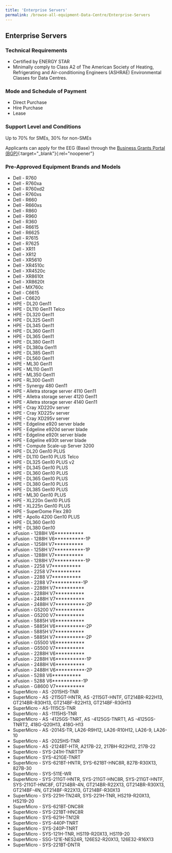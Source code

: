 ```yaml
---
title: 'Enterprise Servers'
permalink: /browse-all-equipment-Data-Centre/Enterprise-Servers
---
```


## Enterprise Servers

### Technical Requirements

- Certified by ENERGY STAR 
- Minimally comply to Class A2 of The American Society of Heating, Refrigerating and Air-conditioning Engineers (ASHRAE) Environmental Classes for Data Centres.

### Mode and Schedule of Payment 

- Direct Purchase
- Hire Purchase
- Lease

### Support Level and Conditions

Up to 70% for SMEs, 30% for non-SMEs

Applicants can apply for the EEG (Base) through the [Business Grants Portal (BGP)](http://www.businessgrants.gov.sg/){:target="_blank"}{:rel="noopener"}

### Pre-Approved Equipment Brands and Models

- Dell - R760
- Dell - R760xa
- Dell - R760xd2
- Dell - R760xs
- Dell - R660
- Dell - R660xs
- Dell - R860
- Dell - R960
- Dell - R360
- Dell - R6615
- Dell - R6625
- Dell - R7615
- Dell - R7625
- Dell - XR11
- Dell - XR12
- Dell - XR5610
- Dell - XR4510c
- Dell - XR4520c
- Dell - XR8610t
- Dell - XR8620t
- Dell - MX760c
- Dell - C6615
- Dell - C6620
- HPE - DL20 Gen11
- HPE - DL110 Gen11 Telco
- HPE - DL320 Gen11
- HPE - DL325 Gen11
- HPE - DL345 Gen11
- HPE - DL360 Gen11
- HPE - DL365 Gen11
- HPE - DL380 Gen11
- HPE - DL380a Gen11
- HPE - DL385 Gen11
- HPE - DL560 Gen11
- HPE - ML30 Gen11
- HPE - ML110 Gen11
- HPE - ML350 Gen11
- HPE - RL300 Gen11
- HPE - Synergy 480 Gen11
- HPE - Alletra storage server 4110 Gen11
- HPE - Alletra storage server 4120 Gen11
- HPE - Alletra storage server 4140 Gen11
- HPE - Cray XD220v server
- HPE - Cray XD225v server
- HPE - Cray XD295v server
- HPE - Edgeline e920 server blade
- HPE - Edgeline e920d server blade
- HPE - Edgeline e920t server blade
- HPE - Edgeline e930t server blade
- HPE - Compute Scale-up Server 3200
- HPE - DL20 Gen10 PLUS
- HPE - DL110 Gen10 PLUS Telco
- HPE - DL325 Gen10 PLUS v2
- HPE - DL345 Gen10 PLUS
- HPE - DL360 Gen10 PLUS
- HPE - DL365 Gen10 PLUS
- HPE - DL380 Gen10 PLUS
- HPE - DL385 Gen10 PLUS
- HPE - ML30 Gen10 PLUS
- HPE - XL220n Gen10 PLUS
- HPE - XL225n Gen10 PLUS
- HPE - SuperDome Flex 280
- HPE - Apollo 4200 Gen10 PLUS
- HPE - DL360 Gen10
- HPE - DL380 Gen10
- xFusion - 1288H V6**********
- xFusion - 1288H V6**********-1P
- xFusion - 1258H V7**********
- xFusion - 1258H V7**********-1P
- xFusion - 1288H V7**********
- xFusion - 1288H V7**********-1P
- xFusion - 2258 V7**********
- xFusion - 2258 V7**********
- xFusion - 2288 V7**********
- xFusion - 2288 V7**********-1P
- xFusion - 2288H V7**********
- xFusion - 2288H V7**********
- xFusion - 2488H V7**********
- xFusion - 2488H V7**********-2P
- xFusion - G5200 V7**********
- xFusion - G5200 V7**********
- xFusion - 5885H V6**********
- xFusion - 5885H V6**********-2P
- xFusion - 5885H V7**********
- xFusion - 5885H V7**********-2P
- xFusion - G5500 V6**********
- xFusion - G5500 V7**********
- xFusion - 2288H V6**********
- xFusion - 2288H V6**********-1P
- xFusion - 2488H V6**********
- xFusion - 2488H V6**********-2P
- xFusion - 5288 V6**********
- xFusion - 5288 V6**********-1P
- xFusion - G8600 V7**********
- SuperMicro - AS -2015HS-TNR
- SuperMicro - AS -2115GT-HNTR, AS -2115GT-HNTF, GT214BR-R22H13, GT214BR-R30H13, GT214BF-R22H13, GT214BF-R30H13
- SuperMicro - AS-1115CS-TNR
- SuperMicro - AS -1115HS-TNR
- SuperMicro - AS -4125GS-TNRT, AS -4125GS-TNRT1, AS -4125GS-TNRT2, 418G-Q20H13, 418G-H13
- SuperMicro - AS -2014S-TR, LA26-R9H12, LA26-R10H12, LA26-9, LA26-10
- SuperMicro - AS -2025HS-TNR
- SuperMicro - AS -2124BT-HTR, A217B-22, 217BH-R22H12, 217B-22
- SuperMicro - SYS-241H-TNRTTP
- SuperMicro - SYS-421GE-TNRT
- SuperMicro - SYS-621BT-HNTR, SYS-621BT-HNC8R, 827B-R30X13, 827B-30
- SuperMicro - SYS-511E-WR
- SuperMicro - SYS-211GT-HNTR, SYS-211GT-HNC8R, SYS-211GT-HNTF, SYS-211GT-HNC8F, GT214BR-4N, GT214BR-R22X13, GT214BR-R30X13, GT214BF-4N, GT214BF-R22X13, GT214BF-R30X13
- SuperMicro - SYS-221H-TN24R, SYS-221H-TNR, HS219-R20X13, HS219-20
- SuperMicro - SYS-621BT-DNC8R
- SuperMicro - SYS-221BT-HNC8R
- SuperMicro - SYS-621H-TN12R
- SuperMicro - SYS-440P-TNRT
- SuperMicro - SYS-240P-TNRT
- SuperMicro - SYS-121H-TNR, HS119-R20X13, HS119-20
- SuperMicro - SSG-121E-NES24R, 126ES2-R20X13, 126E32-R16X13
- SuperMicro - SYS-221BT-DNTR


<script src='/jquery/resize-tables.js'></script>
